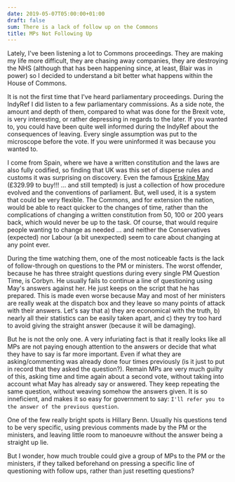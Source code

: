 ```yaml
---
date: 2019-05-07T05:00:00+01:00
draft: false
sum: There is a lack of follow up on the Commons
title: MPs Not Following Up
---
```


Lately, I've been listening a lot to Commons proceedings. They are making my life more difficult, they are chasing away companies, they are destroying the NHS (although that has been happening since, at least, Blair was in power) so I decided to understand a bit better what happens within the House of Commons.

It is not the first time that I've heard parliamentary proceedings. During the IndyRef I did listen to a few parliamentary commissions. As a side note, the amount and depth of them, compared to what was done for the Brexit vote, is very interesting, or rather depressing in regards to the later. If you wanted to, you could have been quite well informed during the IndyRef about the consequences of leaving. Every single assumption was put to the microscope before the vote. If you were uninformed it was because you wanted to.

I come from Spain, where we have a written constitution and the laws are also fully codified, so finding that UK was this set of disperse rules and customs it was surprising on discovery. Even the famous [Erskine May](https://store.lexisnexis.co.uk/products/erskine-may-parliamentary-practice-25th-edition-skuuksku9781474313360EMPP2582450/details) (£329.99 to buy!!! ... and still tempted) is just a collection of how procedure evolved and the conventions of parliament. But, well used, it is a system that could be very flexible. The Commons, and for extension the nation, would be able to react quicker to the changes of time, rather than the complications of changing a written constitution from 50, 100 or 200 years back, which would never be up to the task. Of course, that would require people wanting to change as needed ... and neither the Conservatives (expected) nor Labour (a bit unexpected) seem to care about changing at any point ever.

During the time watching them, one of the most noticeable facts is the lack of follow-through on questions to the PM or ministers. The worst offender, because he has three straight questions during every single PM Question Time, is Corbyn. He usually fails to continue a line of questioning using May's answers against her. He just keeps on the script that he has prepared. This is made even worse because May and most of her ministers are really weak at the dispatch box and they leave so many points of attack with their answers. Let's say that a) they are economical with the truth, b) nearly all their statistics can be easily taken apart, and c) they try too hard to avoid giving the straight answer (because it will be damaging).

But he is not the only one. A very infuriating fact is that it really looks like all MPs are not paying enough attention to the answers or decide that what they have to say is far more important. Even if what they are asking/commenting was already done four times previously (is it just to put in record that they asked the question?). Remain MPs are very much guilty of this, asking time and time again about a second vote, without taking into account what May has already say or answered. They keep repeating the same question, without weaving somehow the answers given. It is so inneficient, and makes it so easy for government to say: `I'll refer you to the answer of the previous question`.

One of the few really bright spots is Hillary Benn. Usually his questions tend to be very specific, using previous comments made by the PM or the ministers, and leaving little room to manoeuvre without the answer being a straight up lie.

But I wonder, how much trouble could give a group of MPs to the PM or the ministers, if they talked beforehand on pressing a specific line of questioning with follow ups, rather than just resetting questions?
